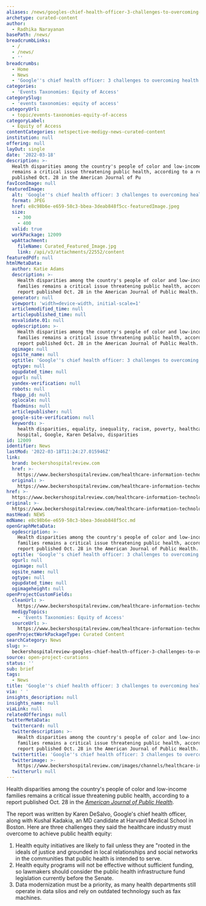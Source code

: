 ```yaml
---
aliases: /news/googles-chief-health-officer-3-challenges-to-overcoming-health-inequity
archetype: curated-content
author:
  - Radhika Narayanan
basePath: /news/
breadcrumbLinks:
  - /
  - /news/
  - ''
breadcrumbs:
  - Home
  - News
  - 'Google''s chief health officer: 3 challenges to overcoming health inequity'
categories:
  - 'Events Taxonomies: Equity of Access'
categorySlug:
  - 'events taxonomies: equity of access'
categoryUrl:
  - topic/events-taxonomies-equity-of-access
categoryLabel:
  - Equity of Access
contentCategories: netspective-medigy-news-curated-content
institution: null
offering: null
layOut: single
date: '2022-03-18'
description: >-
  Health disparities among the country's people of color and low-income families
  remains a critical issue threatening public health, according to a report
  published Oct. 28 in the American Journal of Pu
favIconImage: null
featuredImage:
  alt: 'Google''s chief health officer: 3 challenges to overcoming health inequity'
  format: JPEG
  href: e8c98b6e-e659-58c3-bbea-3deab848f5cc-featuredImage.jpeg
  size:
    - 300
    - 400
  valid: true
  workPackage: 12009
  wpAttachment:
    fileName: Curated_Featured_Image.jpg
    link: /api/v3/attachments/22552/content
featuredPdf: null
htmlMetaData:
  author: Katie Adams
  description: >-
    Health disparities among the country's people of color and low-income
    families remains a critical issue threatening public health, according to a
    report published Oct. 28 in the American Journal of Public Health.
  generator: null
  viewport: 'width=device-width, initial-scale=1'
  articlemodified_time: null
  articlepublished_time: null
  msvalidate.01: null
  ogdescription: >-
    Health disparities among the country's people of color and low-income
    families remains a critical issue threatening public health, according to a
    report published Oct. 28 in the American Journal of Public Health.
  ogimage: null
  ogsite_name: null
  ogtitle: 'Google''s chief health officer: 3 challenges to overcoming health inequity'
  ogtype: null
  ogupdated_time: null
  ogurl: null
  yandex-verification: null
  robots: null
  fbapp_id: null
  oglocale: null
  fbadmins: null
  articlepublisher: null
  google-site-verification: null
  keywords: >-
    health disparities, equality, inequality, racism, poverty, healthcare,
    hospital, Google, Karen DeSalvo, disparities
id: 12009
identifier: News
lastMod: '2022-03-18T11:24:27.015946Z'
link:
  brand: beckershospitalreview.com
  href: >-
    https://www.beckershospitalreview.com/healthcare-information-technology/google-s-chief-health-officer-3-challenges-to-overcoming-health-inequity.html?
  original: >-
    https://www.beckershospitalreview.com/healthcare-information-technology/google-s-chief-health-officer-3-challenges-to-overcoming-health-inequity.html?utm_campaign=bhr&utm_source=website&utm_content=related
href: >-
  https://www.beckershospitalreview.com/healthcare-information-technology/google-s-chief-health-officer-3-challenges-to-overcoming-health-inequity.html?
original: >-
  https://www.beckershospitalreview.com/healthcare-information-technology/google-s-chief-health-officer-3-challenges-to-overcoming-health-inequity.html?utm_campaign=bhr&utm_source=website&utm_content=related
mastHead: NEWS
mdName: e8c98b6e-e659-58c3-bbea-3deab848f5cc.md
openGraphMetaData:
  ogdescription: >-
    Health disparities among the country's people of color and low-income
    families remains a critical issue threatening public health, according to a
    report published Oct. 28 in the American Journal of Public Health.
  ogtitle: 'Google''s chief health officer: 3 challenges to overcoming health inequity'
  ogurl: null
  ogimage: null
  ogsite_name: null
  ogtype: null
  ogupdated_time: null
  ogimageheight: null
openProjectCustomFields:
  cleanUrl: >-
    https://www.beckershospitalreview.com/healthcare-information-technology/google-s-chief-health-officer-3-challenges-to-overcoming-health-inequity.html?
  medigyTopics:
    - 'Events Taxonomies: Equity of Access'
  sourceUrl: >-
    https://www.beckershospitalreview.com/healthcare-information-technology/google-s-chief-health-officer-3-challenges-to-overcoming-health-inequity.html?utm_campaign=bhr&utm_source=website&utm_content=related
openProjectWorkPackageType: Curated Content
searchCategory: News
slug: >-
  beckershospitalreview-googles-chief-health-officer-3-challenges-to-overcoming-health-inequity
source: open-project-curations
status: ''
sub: brief
tags:
  - News
title: 'Google''s chief health officer: 3 challenges to overcoming health inequity'
via: ' '
insights_description: null
insights_name: null
viaLink: null
relatedOfferings: null
twitterMetaData:
  twittercard: null
  twitterdescription: >-
    Health disparities among the country's people of color and low-income
    families remains a critical issue threatening public health, according to a
    report published Oct. 28 in the American Journal of Public Health.
  twittertitle: 'Google''s chief health officer: 3 challenges to overcoming health inequity'
  twitterimage: >-
    https://www.beckershospitalreview.com/images/channels/healthcare-information-technology/3.jpg
  twitterurl: null
---
```

<p>Health disparities among the country's people of color and low-income families remains a critical issue threatening public health, according to a report published Oct. 28 in the <a href="https://ajph.aphapublications.org/doi/full/10.2105/AJPH.2021.306501#.YX88qqX7B8I.twitter"><i>American Journal of Public Health</i></a>.</p><p>The report was written by Karen DeSalvo, Google's chief health officer, along with Kushal Kadakia, an MD candidate at Harvard Medical School in Boston. Here are three challenges they said the healthcare industry must overcome to achieve public health equity:</p><ol><li>Health equity initiatives are likely to fail unless they are "rooted in the ideals of justice and grounded in local relationships and social networks in the communities that public health is intended to serve.</li><li>Health equity programs will not be effective without sufficient funding, so lawmakers should consider the public health infrastructure fund legislation currently before the Senate.</li><li>Data modernization must be a priority, as many health departments still operate in data silos and rely on outdated technology such as fax machines.</li></ol>